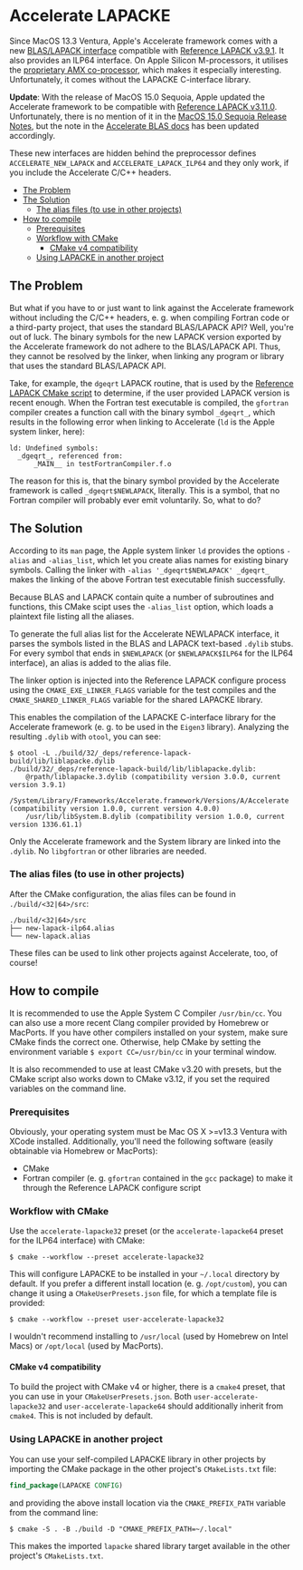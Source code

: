 <!---
MIT License

CMake build script for the Accelerate LAPACKE project
Copyright (c) 2025 Tim Kaune

Permission is hereby granted, free of charge, to any person obtaining a copy
of this software and associated documentation files (the "Software"), to deal
in the Software without restriction, including without limitation the rights
to use, copy, modify, merge, publish, distribute, sublicense, and/or sell
copies of the Software, and to permit persons to whom the Software is
furnished to do so, subject to the following conditions:

The above copyright notice and this permission notice shall be included in all
copies or substantial portions of the Software.

THE SOFTWARE IS PROVIDED "AS IS", WITHOUT WARRANTY OF ANY KIND, EXPRESS OR
IMPLIED, INCLUDING BUT NOT LIMITED TO THE WARRANTIES OF MERCHANTABILITY,
FITNESS FOR A PARTICULAR PURPOSE AND NONINFRINGEMENT. IN NO EVENT SHALL THE
AUTHORS OR COPYRIGHT HOLDERS BE LIABLE FOR ANY CLAIM, DAMAGES OR OTHER
LIABILITY, WHETHER IN AN ACTION OF CONTRACT, TORT OR OTHERWISE, ARISING FROM,
OUT OF OR IN CONNECTION WITH THE SOFTWARE OR THE USE OR OTHER DEALINGS IN THE
SOFTWARE.
--->

# Accelerate LAPACKE #

Since MacOS 13.3 Ventura, Apple's Accelerate framework comes with a new
[BLAS/LAPACK interface][accelerate-docs] compatible with [Reference LAPACK
v3.9.1][lapack-v3.9.1]. It also provides an ILP64 interface. On Apple Silicon
M-processors, it utilises the [proprietary AMX co-processor][apple-amx], which
makes it especially interesting. Unfortunately, it comes without the LAPACKE
C-interface library.

**Update**: With the release of MacOS 15.0 Sequoia, Apple updated the Accelerate
framework to be compatible with [Reference LAPACK v3.11.0][lapack-v3.11.0].
Unfortunately, there is no mention of it in the [MacOS 15.0 Sequoia Release
Notes][macos15-release-notes], but the note in the [Accelerate BLAS
docs][accelerate-docs] has been updated accordingly.

These new interfaces are hidden behind the preprocessor defines
`ACCELERATE_NEW_LAPACK` and `ACCELERATE_LAPACK_ILP64` and they only work, if you
include the Accelerate C/C++ headers.

[accelerate-docs]: https://developer.apple.com/documentation/accelerate/blas-library
[apple-amx]: https://github.com/corsix/amx
[lapack-v3.9.1]: https://github.com/Reference-LAPACK/lapack/releases/tag/v3.9.1
[lapack-v3.11.0]: https://github.com/Reference-LAPACK/lapack/releases/tag/v3.11.0
[macos15-release-notes]: https://developer.apple.com/documentation/macos-release-notes/macos-15-release-notes

- [The Problem](#the-problem)
- [The Solution](#the-solution)
  - [The alias files (to use in other projects)](#the-alias-files-to-use-in-other-projects)
- [How to compile](#how-to-compile)
  - [Prerequisites](#prerequisites)
  - [Workflow with CMake](#workflow-with-cmake)
    - [CMake v4 compatibility](#cmake-v4-compatibility)
  - [Using LAPACKE in another project](#using-lapacke-in-another-project)

## The Problem ##

But what if you have to or just want to link against the Accelerate framework
without including the C/C++ headers, e.&nbsp;g. when compiling Fortran code or a
third-party project, that uses the standard BLAS/LAPACK API? Well, you're out of
luck. The binary symbols for the new LAPACK version exported by the Accelerate
framework do not adhere to the BLAS/LAPACK API. Thus, they cannot be resolved by
the linker, when linking any program or library that uses the standard
BLAS/LAPACK API.

Take, for example, the `dgeqrt` LAPACK routine, that is used by the [Reference
LAPACK CMake script][dgeqrt-ref] to determine, if the user provided LAPACK
version is recent enough. When the Fortran test executable is compiled, the
`gfortran` compiler creates a function call with the binary symbol `_dgeqrt_`,
which results in the following error when linking to Accelerate (`ld` is the
Apple system linker, here):

```plaintext
ld: Undefined symbols:
  _dgeqrt_, referenced from:
      _MAIN__ in testFortranCompiler.f.o
```

The reason for this is, that the binary symbol provided by the Accelerate
framework is called `_dgeqrt$NEWLAPACK`, literally. This is a symbol, that no
Fortran compiler will probably ever emit voluntarily. So, what to do?

[dgeqrt-ref]: https://github.com/Reference-LAPACK/lapack/blob/v3.11.0/CMakeLists.txt#L365-L366

## The Solution ##

According to its `man` page, the Apple system linker `ld` provides the options
`-alias` and `-alias_list`, which let you create alias names for existing binary
symbols. Calling the linker with `-alias '_dgeqrt$NEWLAPACK' _dgeqrt_` makes the
linking of the above Fortran test executable finish successfully.

Because BLAS and LAPACK contain quite a number of subroutines and functions,
this CMake scipt uses the `-alias_list` option, which loads a plaintext file
listing all the aliases.

To generate the full alias list for the Accelerate NEWLAPACK interface, it
parses the symbols listed in the BLAS and LAPACK text-based `.dylib` stubs. For
every symbol that ends in `$NEWLAPACK` (or `$NEWLAPACK$ILP64` for the ILP64
interface), an alias is added to the alias file.

The linker option is injected into the Reference LAPACK configure process using
the `CMAKE_EXE_LINKER_FLAGS` variable for the test compiles and the
`CMAKE_SHARED_LINKER_FLAGS` variable for the shared LAPACKE library.

This enables the compilation of the LAPACKE C-interface library for the
Accelerate framework (e.&nbsp;g. to be used in the `Eigen3` library). Analyzing
the resulting `.dylib` with `otool`, you can see:

```shell
$ otool -L ./build/32/_deps/reference-lapack-build/lib/liblapacke.dylib
./build/32/_deps/reference-lapack-build/lib/liblapacke.dylib:
    @rpath/liblapacke.3.dylib (compatibility version 3.0.0, current version 3.9.1)
    /System/Library/Frameworks/Accelerate.framework/Versions/A/Accelerate (compatibility version 1.0.0, current version 4.0.0)
    /usr/lib/libSystem.B.dylib (compatibility version 1.0.0, current version 1336.61.1)
```

Only the Accelerate framework and the System library are linked into the
`.dylib`. No `libgfortran` or other libraries are needed.

### The alias files (to use in other projects) ###

After the CMake configuration, the alias files can be found in `./build/<32|64>/src`:

```plaintext
./build/<32|64>/src
├── new-lapack-ilp64.alias
└── new-lapack.alias
```

These files can be used to link other projects against Accelerate, too, of course!

## How to compile ##

It is recommended to use the Apple System C Compiler `/usr/bin/cc`. You can also
use a more recent Clang compiler provided by Homebrew or MacPorts. If you have
other compilers installed on your system, make sure CMake finds the correct one.
Otherwise, help CMake by setting the environment variable `$ export
CC=/usr/bin/cc` in your terminal window.

It is also recommended to use at least CMake v3.20 with presets, but the CMake
script also works down to CMake v3.12, if you set the required variables on the
command line.

### Prerequisites ###

Obviously, your operating system must be Mac OS X >=v13.3 Ventura with XCode
installed. Additionally, you'll need the following software (easily obtainable
via Homebrew or MacPorts):

- CMake
- Fortran compiler (e.&nbsp;g. `gfortran` contained in the `gcc` package) to
  make it through the Reference LAPACK configure script

### Workflow with CMake ###

Use the `accelerate-lapacke32` preset (or the `accelerate-lapacke64` preset for
the ILP64 interface) with CMake:

```shell
$ cmake --workflow --preset accelerate-lapacke32
```

This will configure LAPACKE to be installed in your `~/.local` directory by
default. If you prefer a different install location (e.&nbsp;g. `/opt/custom`),
you can change it using a `CMakeUserPresets.json` file, for which a template
file is provided:

```shell
$ cmake --workflow --preset user-accelerate-lapacke32
```

I wouldn't recommend installing to `/usr/local` (used by Homebrew on Intel Macs)
or `/opt/local` (used by MacPorts).

#### CMake v4 compatibility ####

To build the project with CMake v4 or higher, there is a `cmake4` preset, that
you can use in your `CMakeUserPresets.json`. Both `user-accelerate-lapacke32`
and `user-accelerate-lapacke64` should additionally inherit from `cmake4`. This
is not included by default.

### Using LAPACKE in another project ###

You can use your self-compiled LAPACKE library in other projects by importing
the CMake package in the other project's `CMakeLists.txt` file:

```cmake
find_package(LAPACKE CONFIG)
```

and providing the above install location via the `CMAKE_PREFIX_PATH` variable
from the command line:

```shell
$ cmake -S . -B ./build -D "CMAKE_PREFIX_PATH=~/.local"
```

This makes the imported `lapacke` shared library target available in the other
project's `CMakeLists.txt`.
